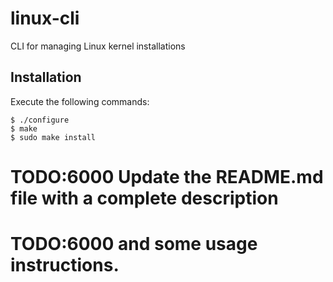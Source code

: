 linux-cli
=============================

CLI for managing Linux kernel installations

Installation
------------

Execute the following commands:

    $ ./configure
    $ make
    $ sudo make install

# TODO:6000 Update the README.md file with a complete description
# TODO:6000 and some usage instructions.
